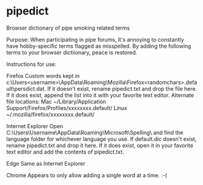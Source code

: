 # pipedict
Browser dictionary of pipe smoking related terms

Purpose: When participating in pipe forums, it's annoying to constantly have hobby-specific terms flagged as misspelled. By adding the following terms 
to your browser dictiionary, peace is restored.

Instructions for use:

Firefox
Custom words kept in c:\Users\<username>\AppData\Roaming\Mozilla\Firefox\<randomchars>.default\persdict.dat. If it doesn't exist, rename pipedict.txt 
and drop the file here. If it does exist, append the list into it with your favorite text editor.
Alternate file locations:
Mac
 ~/Library/Application Support/Firefox/Profiles/xxxxxxxx.default/
Linux
 ~/.mozilla/firefox/xxxxxxxx.default/
 
Internet Explorer
Open C:\Users\Username\AppData\Roaming\Microsoft\Spelling\ and find the language folder for whichever language you use. If default.dic doesn't exist,
rename pipedict.txt and drop it here. If it does exist, open it in your favorite text editor and add the contents of pipedict.txt.

Edge
Same as Internet Explorer

Chrome
Appears to only allow adding a single word at a time. :-(
